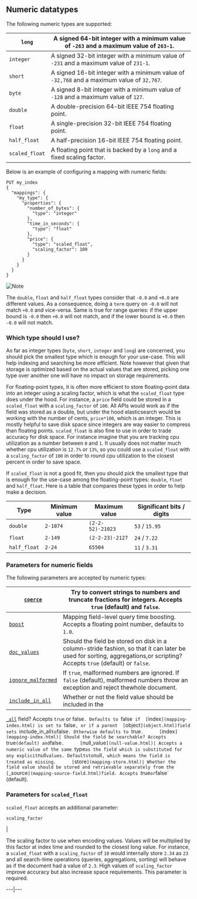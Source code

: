 ## Numeric datatypes

The following numeric types are supported:

`long`| A signed 64-bit integer with a minimum value of `-263` and a maximum value of `263-1`.     
---|---    
`integer`| A signed 32-bit integer with a minimum value of `-231` and a maximum value of `231-1`.     
`short`| A signed 16-bit integer with a minimum value of `-32,768` and a maximum value of `32,767`.     
`byte`| A signed 8-bit integer with a minimum value of `-128` and a maximum value of `127`.     
`double`| A double-precision 64-bit IEEE 754 floating point.     
`float`| A single-precision 32-bit IEEE 754 floating point.     
`half_float`| A half-precision 16-bit IEEE 754 floating point.     
`scaled_float`| A floating point that is backed by a `long` and a fixed scaling factor.   
  
Below is an example of configuring a mapping with numeric fields:
    
    
    PUT my_index
    {
      "mappings": {
        "my_type": {
          "properties": {
            "number_of_bytes": {
              "type": "integer"
            },
            "time_in_seconds": {
              "type": "float"
            },
            "price": {
              "type": "scaled_float",
              "scaling_factor": 100
            }
          }
        }
      }
    }

![Note](https://www.elastic.co/guide/en/elasticsearch/reference/current/images/icons/note.png)

The `double`, `float` and `half_float` types consider that `-0.0` and `+0.0` are different values. As a consequence, doing a `term` query on `-0.0` will not match `+0.0` and vice-versa. Same is true for range queries: if the upper bound is `-0.0` then `+0.0` will not match, and if the lower bound is `+0.0` then `-0.0` will not match.

### Which type should I use?

As far as integer types (`byte`, `short`, `integer` and `long`) are concerned, you should pick the smallest type which is enough for your use-case. This will help indexing and searching be more efficient. Note however that given that storage is optimized based on the actual values that are stored, picking one type over another one will have no impact on storage requirements.

For floating-point types, it is often more efficient to store floating-point data into an integer using a scaling factor, which is what the `scaled_float` type does under the hood. For instance, a `price` field could be stored in a `scaled_float` with a `scaling_factor` of `100`. All APIs would work as if the field was stored as a double, but under the hood elasticsearch would be working with the number of cents, `price*100`, which is an integer. This is mostly helpful to save disk space since integers are way easier to compress than floating points. `scaled_float` is also fine to use in order to trade accuracy for disk space. For instance imagine that you are tracking cpu utilization as a number between `0` and `1`. It usually does not matter much whether cpu utilization is `12.7%` or `13%`, so you could use a `scaled_float` with a `scaling_factor` of `100` in order to round cpu utilization to the closest percent in order to save space.

If `scaled_float` is not a good fit, then you should pick the smallest type that is enough for the use-case among the floating-point types: `double`, `float` and `half_float`. Here is a table that compares these types in order to help make a decision.

Type | Minimum value | Maximum value | Significant bits / digits  
---|---|---|---  
`double`| `2-1074`| `(2-2-52)·21023`| `53` / `15.95`    
`float`| `2-149`| `(2-2-23)·2127`| `24` / `7.22`    
`half_float`| `2-24`| `65504`| `11` / `3.31`  
  
### Parameters for numeric fields

The following parameters are accepted by numeric types:

[`coerce`](coerce.html)| Try to convert strings to numbers and truncate fractions for integers. Accepts `true` (default) and `false`.     
---|---    
[`boost`](mapping-boost.html)| Mapping field-level query time boosting. Accepts a floating point number, defaults to `1.0`.     
[`doc_values`](doc-values.html)| Should the field be stored on disk in a column-stride fashion, so that it can later be used for sorting, aggregations,or scripting? Accepts `true` (default) or `false`.     
[`ignore_malformed`](ignore-malformed.html)| If `true`, malformed numbers are ignored. If `false` (default), malformed numbers throw an exception and reject thewhole document.     
[`include_in_all`](include-in-all.html)| Whether or not the field value should be included in the 
[`_all`](mapping-all-field.html) field? Accepts `true` or false`. Defaults to `false` if 
[`index`](mapping-index.html) is set to `false`, or if a parent 
[`object`](object.html)field sets `include_in_all` to `false`. Otherwise defaults to `true`.     
[`index`](mapping-index.html)| Should the field be searchable? Accepts `true` (default) and `false`.     
[`null_value`](null-value.html)| Accepts a numeric value of the same `type` as the field which is substituted for any explicit `null` values. Defaultsto `null`, which means the field is treated as missing.     
[`store`](mapping-store.html)| Whether the field value should be stored and retrievable separately from the 
[`_source`](mapping-source-field.html)field. Accepts `true` or `false` (default).   
  
### Parameters for `scaled_float`

`scaled_float` accepts an additional parameter:

`scaling_factor`

| 

The scaling factor to use when encoding values. Values will be multiplied by this factor at index time and rounded to the closest long value. For instance, a `scaled_float` with a `scaling_factor` of `10` would internally store `2.34` as `23` and all search-time operations (queries, aggregations, sorting) will behave as if the document had a value of `2.3`. High values of `scaling_factor` improve accuracy but also increase space requirements. This parameter is required.   
  
---|---
